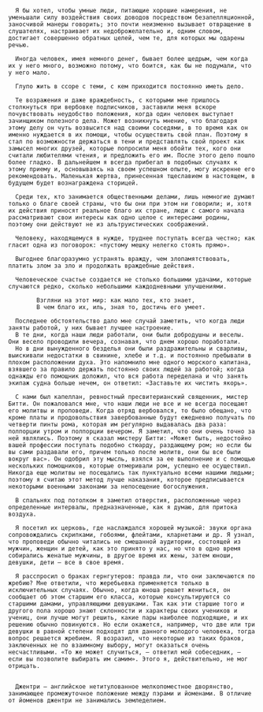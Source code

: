       Я бы хотел, чтобы умные люди, питающие хорошие намерения, не уменьшали силу воздействия своих доводов посредством безапелляционной, заносчивой манеры говорить; это почти неизменно вызывает отвращение в слушателях, настраивает их недоброжелательно и, одним словом, достигает совершенно обратных целей, чем те, для которых мы одарены речью.

      Иногда человек, имея немного денег, бывает более щедрым, чем когда их у него много, возможно потому, что боится, как бы не подумали, что у него мало.

      Глупо жить в ссоре с теми, с кем приходится постоянно иметь дело.

      Те возражения и даже враждебность, с которыми мне пришлось столкнуться при вербовке подписчиков, заставили меня вскоре почувствовать неудобство положения, когда один человек выступает зачинщиком полезного дела. Может возникнуть мнение, что благодаря этому делу он чуть возвысится над своими соседями, в то время как он именно нуждается в их помощи, чтобы осуществить свой план. Поэтому я стал по возможности держаться в тени и представлять свой проект как замысел многих друзей, которые попросили меня обойти тех, кого они считали любителями чтения, и предложить его им. После этого дело пошло более гладко. В дальнейшем я всегда прибегал в подобных случаях к этому приему и, основываясь на своем успешном опыте, могу искренне его рекомендовать. Маленькая жертва, принесенная тщеславием в настоящем, в будущем будет вознаграждена сторицей.

      Среди тех, кто занимается общественными делами, лишь немногие думают только о благе своей страны, что бы они при этом ни говорили; и, хотя их действия приносят реальное благо их стране, люди с самого начала рассматривают свои интересы как одно целое с интересами родины, поэтому они действуют не из альтруистических соображений.

      Человеку, находящемуся в нужде, труднее поступать всегда честно; как гласит одна из поговорок: «пустому мешку нелегко стоять прямо».

      Выгоднее благоразумно устранять вражду, чем злопамятствовать, платить злом за зло и продолжать враждебные действия.

      Человеческое счастье создается не столько большими удачами, которые случаются редко, сколько небольшими каждодневными улучшениями.

            Взгляни на этот мир: как мало тех, кто знает,
            В чем благо их, иль, зная то, достичь его умеет.

      Последнее обстоятельство дало мне случай заметить, что когда люди заняты работой, у них бывает лучшее настроение.
      В те дни, когда наши люди работали, они были добродушны и веселы. Они весело проводили вечера, сознавая, что днем хорошо поработали.
      Но в дни вынужденного безделья они были раздражительны и сварливы, выискивали недостатки в свинине, хлебе и т.д. и постоянно пребывали в плохом расположении духа. Это напомнило мне одного морского капитана, взявшего за правило держать постоянно своих людей за работой; когда однажды его помощник доложил, что вся работа переделана и что занять экипаж судна больше нечем, он ответил: «Заставьте их чистить якорь».

      С нами был капеллан, ревностный пресвитерианский священник, мистер Битти. Он пожаловался мне, что наши люди не все и не всегда посещают его молитвы и проповеди. Когда отряд вербовался, то было обещано, что кроме платы и продовольствия завербованные будут ежедневно получать по четверти пинты рома, которая им регулярно выдавалась два раза: полпорции утром и полпорции вечером. Я заметил, что они очень точно за ней являлись. Поэтому я сказал мистеру Битти: «Может быть, недостойно вашей профессии поступать подобно стюарду, раздающему ром; но если бы вы сами раздавали его, причем только после молитв, они бы все были вокруг вас». Он одобрил эту мысль, взялся за ее выполнение и с помощью нескольких помощников, которые отмеривали ром, успешно ее осуществил. Никогда еще молитвы не посещались так пунктуально всеми нашими людьми; поэтому я считаю этот метод лучше наказания, которое предписывается некоторыми военными законами за непосещение богослужения.

      В спальнях под потолком я заметил отверстия, расположенные через определенные интервалы, предназначенные, как я думаю, для притока воздуха.

      Я посетил их церковь, где наслаждался хорошей музыкой: звуки органа сопровождались скрипками, гобоями, флейтами, кларнетами и др. Я узнал, что проповеди обычно читались не смешанной аудитории, состоящей из мужчин, женщин и детей, как это принято у нас, но что в одно время собирались женатые мужчины, в другое время их жены, затем юноши, девушки, дети — все в свое время.

      Я расспросил о браках гернгутеров: правда ли, что они заключаются по жребию? Мне ответили, что жеребьевка применяется только в исключительных случаях. Обычно, когда юноша решает жениться, он сообщает об этом старшим его класса, которые консультируются со старшими дамами, управляющими девушками. Так как эти старшие того и другого пола хорошо знают склонности и характеры своих учеников и учениц, они лучше могут решить, какие пары наиболее подходящие, и их решению обычно повинуются. Но если окажется, например, что две или три девушки в равной степени подходят для данного молодого человека, тогда вопрос решается жребием. Я возразил, что некоторые из таких браков, заключенных не по взаимному выбору, могут оказаться очень несчастливыми. «То же может случиться, — ответил мой собеседник, — если вы позволите выбирать им самим». Этого я, действительно, не мог отрицать.


      Джентри — английское нетитулованное мелкопоместное дворянство, занимающее промежуточное положение между пэрами и йоменами. В отличие от йоменов джентри не занимались земледелием.
